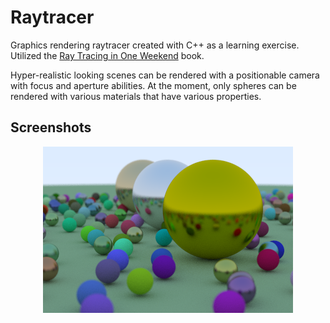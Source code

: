 
# Raytracer

Graphics rendering raytracer created with C++ as a learning exercise.
Utilized the [Ray Tracing in One Weekend](https://raytracing.github.io/books/RayTracingInOneWeekend.html) book.

Hyper-realistic looking scenes can be rendered with a positionable camera with focus and aperture abilities. At the moment,
only spheres can be rendered with various materials that have various properties. 





## Screenshots

<p align="center" >
    <img src="./output/sample_300.png?raw=true" alt="Rendered scene" >
</p>



